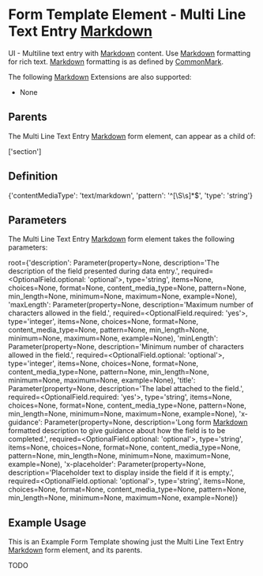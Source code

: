 # Form Template Element - Multi Line Text Entry [Markdown][CommonMark]

UI - Multiline text entry with [Markdown][CommonMark] content.
Use [Markdown][CommonMark] formatting for rich text.
[Markdown][CommonMark] formatting is as defined by [CommonMark].

The following [Markdown][CommonMark] Extensions are also supported:

* None

## Parents

The Multi Line Text Entry [Markdown][CommonMark] form element, can appear as a child of:

['section']

## Definition

{'contentMediaType': 'text/markdown', 'pattern': '^[\\S\\s]*$', 'type': 'string'}

## Parameters

The Multi Line Text Entry [Markdown][CommonMark] form element takes the following parameters:

root={'description': Parameter(property=None, description='The description of the field presented during data entry.', required=<OptionalField.optional: 'optional'>, type='string', items=None, choices=None, format=None, content_media_type=None, pattern=None, min_length=None, minimum=None, maximum=None, example=None), 'maxLength': Parameter(property=None, description='Maximum number of characters allowed in the field.', required=<OptionalField.required: 'yes'>, type='integer', items=None, choices=None, format=None, content_media_type=None, pattern=None, min_length=None, minimum=None, maximum=None, example=None), 'minLength': Parameter(property=None, description='Minimum number of characters allowed in the field.', required=<OptionalField.optional: 'optional'>, type='integer', items=None, choices=None, format=None, content_media_type=None, pattern=None, min_length=None, minimum=None, maximum=None, example=None), 'title': Parameter(property=None, description='The label attached to the field.', required=<OptionalField.required: 'yes'>, type='string', items=None, choices=None, format=None, content_media_type=None, pattern=None, min_length=None, minimum=None, maximum=None, example=None), 'x-guidance': Parameter(property=None, description='Long form [Markdown][CommonMark] formatted description to give guidance about how the field is to be completed.', required=<OptionalField.optional: 'optional'>, type='string', items=None, choices=None, format=None, content_media_type=None, pattern=None, min_length=None, minimum=None, maximum=None, example=None), 'x-placeholder': Parameter(property=None, description='Placeholder text to display inside the field if it is empty.', required=<OptionalField.optional: 'optional'>, type='string', items=None, choices=None, format=None, content_media_type=None, pattern=None, min_length=None, minimum=None, maximum=None, example=None)}

## Example Usage

This is an Example Form Template showing just the Multi Line Text Entry [Markdown][CommonMark] form element, and its parents.

TODO

[CommonMark]: https://spec.commonmark.org/0.31.2/
